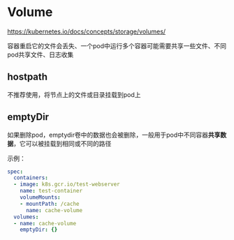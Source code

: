 # Volume

https://kubernetes.io/docs/concepts/storage/volumes/

容器重启它的文件会丢失、一个pod中运行多个容器可能需要共享一些文件、不同pod共享文件、日志收集

## hostpath

不推荐使用，将节点上的文件或目录挂载到pod上

## emptyDir

如果删除pod，emptydir卷中的数据也会被删除，一般用于pod中不同容器**共享数据**，它可以被挂载到相同或不同的路径

示例：

```yaml
spec:
  containers:
  - image: k8s.gcr.io/test-webserver
    name: test-container
    volumeMounts:
    - mountPath: /cache
      name: cache-volume
  volumes:
  - name: cache-volume
    emptyDir: {}
```

